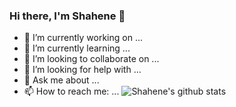 ### Hi there, I'm Shahene 👋

<!--
**amanallahcode1/amanallahcode1** is a ✨ _special_ ✨ repository because its `README.md` (this file) appears on your GitHub profile.

Here are some ideas to get you started:


- 📫 Reach me by email: shahenechaouachi@gmail.com
- ⚡ Fun fact: Pluto is smaller than the United States

![](https://github.com/devicons/devicon/blob/master/icons/javascript/javascript-original.svg)

-->
- 🔭 I’m currently working on ...
- 🌱 I’m currently learning ...
- 👯 I’m looking to collaborate on ...
- 🤔 I’m looking for help with ...
- 💬 Ask me about ...
- 📫 How to reach me: ...
![Shahene's github stats](https://github-readme-stats.vercel.app/api?username=amanallahcode1)
